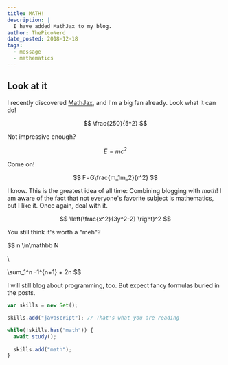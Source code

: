 ```yaml
---
title: MATH!
description: |
  I have added MathJax to my blog.
author: ThePicoNerd
date_posted: 2018-12-18
tags:
  - message
  - mathematics
---
```


## Look at it

I recently discovered [MathJax](https://www.mathjax.org/), and I'm a big fan already. Look what it can do!

$$
\frac{250}{5^2}
$$

Not impressive enough?

$$
E=mc^2
$$

Come on!

$$
F=G\frac{m_1m_2}{r^2}
$$

I know. This is the greatest idea of all time: Combining blogging with *math*! I am aware of the fact that not everyone's favorite subject is mathematics, but I like it. Once again, deal with it.

$$
\left(\frac{x^2}{3y^2-2} \right)^2
$$

You still think it's worth a "meh"?

$$
n \in\mathbb N

\\

\sum_1^n -1^{n+1} + 2n
$$

I will still blog about programming, too. But expect fancy formulas buried in the posts.

```javascript
var skills = new Set();

skills.add("javascript"); // That's what you are reading

while(!skills.has("math")) {
  await study();
  
  skills.add("math");
}
```